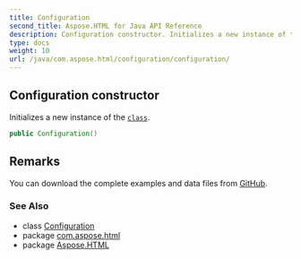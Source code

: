 ```yaml
---
title: Configuration
second_title: Aspose.HTML for Java API Reference
description: Configuration constructor. Initializes a new instance of the class
type: docs
weight: 10
url: /java/com.aspose.html/configuration/configuration/
---
```

## Configuration constructor

Initializes a new instance of the [`class`](../).

```java
public Configuration()
```

## Remarks

You can download the complete examples and data files from [GitHub](https://github.com/aspose-html/Aspose.HTML-Documentation).

### See Also

* class [Configuration](../)
* package [com.aspose.html](../../../com.aspose.html/)
* package [Aspose.HTML](../../../)
